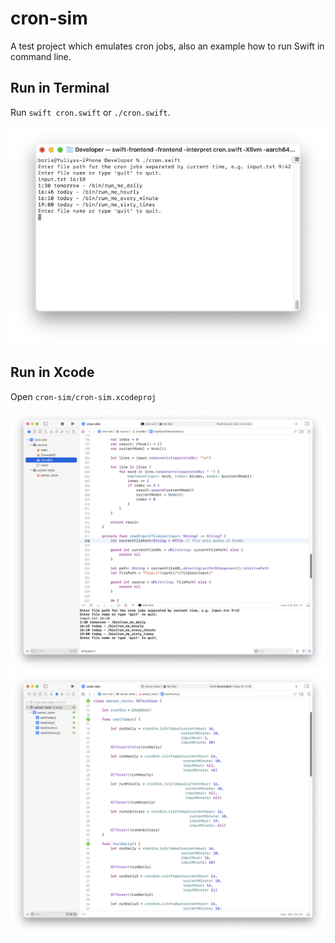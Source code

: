 # cron-sim
A test project which emulates cron jobs, also an example how to run Swift in command line.

## Run in Terminal

Run `swift cron.swift` or `./cron.swift`.

![](Terminal.png)

## Run in Xcode

Open `cron-sim/cron-sim.xcodeproj`

![](Xcode.png)
![](Tests.png)
